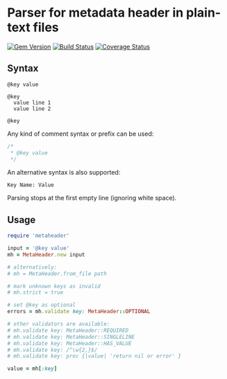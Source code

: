 # Parser for metadata header in plain-text files

[![Gem Version](https://badge.fury.io/rb/metaheader.svg)](http://badge.fury.io/rb/metaheader)
[![Build Status](https://travis-ci.org/cfillion/metaheader.svg?branch=master)](https://travis-ci.org/cfillion/metaheader)
[![Coverage Status](https://coveralls.io/repos/cfillion/metaheader/badge.svg?branch=master&service=github)](https://coveralls.io/github/cfillion/metaheader?branch=master)

## Syntax

```
@key value

@key
  value line 1
  value line 2

@key
```

Any kind of comment syntax or prefix can be used:

```cpp
/*
 * @key value
 */
```

An alternative syntax is also supported:

```
Key Name: Value
```

Parsing stops at the first empty line (ignoring white space).

## Usage

```ruby
require 'metaheader'

input = '@key value'
mh = MetaHeader.new input

# alternatively:
# mh = MetaHeader.from_file path

# mark unknown keys as invalid
# mh.strict = true

# set @key as optional
errors = mh.validate key: MetaHeader::OPTIONAL

# other validators are available:
# mh.validate key: MetaHeader::REQUIRED
# mh.validate key: MetaHeader::SINGLELINE
# mh.validate key: MetaHeader::HAS_VALUE
# mh.validate key: /^\w{2,}$/
# mh.validate key: proc {|value| 'return nil or error' }

value = mh[:key]
```
